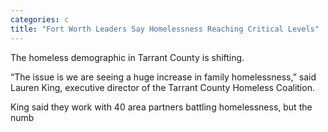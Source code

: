 ```yaml
---
categories: c
title: "Fort Worth Leaders Say Homelessness Reaching Critical Levels"
---
```


The homeless demographic in Tarrant County is shifting.



&#8220;The issue is we are seeing a huge increase in family homelessness,&#8221; said Lauren King, executive director of the Tarrant County Homeless Coalition.



King said they work with 40 area partners battling homelessness, but the numb